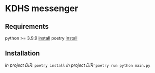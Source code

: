 # KDHS messenger

## Requirements

python >= 3.9.9 [install](https://www.python.org/downloads/)
poetry [install](https://python-poetry.org/docs/#installation)

## Installation

_in project DIR:_ `poetry install`
_in project DIR:_ `poetry run python main.py`
